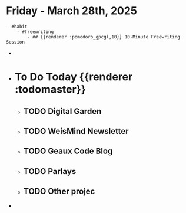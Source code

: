 # Friday - March 28th, 2025
	- #habit
		- #freewriting
			- ## {{renderer :pomodoro_gpcgl,10}} 10-Minute Freewriting Session
-
- # To Do Today {{renderer :todomaster}}
	- ## TODO Digital Garden
	- ## TODO WeisMind Newsletter
	- ## TODO Geaux Code Blog
	- ## TODO Parlays
	- ## TODO Other projec
-